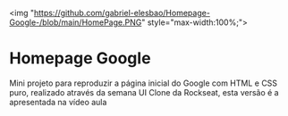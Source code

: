 
<img "https://github.com/gabriel-elesbao/Homepage-Google-/blob/main/HomePage.PNG" style="max-width:100%;">
<h1> Homepage Google </h1>
Mini projeto para reproduzir a página inicial do Google com HTML e CSS puro, realizado através da semana UI Clone da Rockseat, esta versão é a apresentada na vídeo aula

